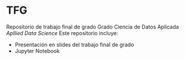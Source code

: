 # TFG
Repositorio de trabajo final de grado
Grado Ciencia de Datos Aplicada *Apllied Data Science*
Este repositorio incluye:
* Presentación en slides del trabajo final de grado
* Jupyter Notebook 
